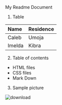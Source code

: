 My Readme Document

1. Table

|Name|Residence|
|:--| :--|
|Caleb|Umoja|
|Imelda|Kibra|

2. Table of contents
* HTML files
* CSS files
* Mark Down 


3. Sample picture

![download](https://user-images.githubusercontent.com/91134453/135058592-371341d3-0d73-4dfd-a6fd-475682e244a3.jpeg)


  
